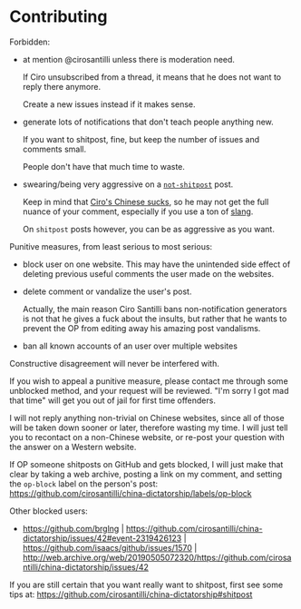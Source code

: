 # Contributing

Forbidden:

-   at mention @cirosantilli unless there is moderation need.

    If Ciro unsubscribed from a thread, it means that he does not want to reply there anymore.

    Create a new issues instead if it makes sense.

-   generate lots of notifications that don't teach people anything new.

    If you want to shitpost, fine, but keep the number of issues and comments small.

    People don't have that much time to waste.

-   swearing/being very aggressive on a [`not-shitpost`](https://github.com/cirosantilli/china-dictatorship) post.

    Keep in mind that [Ciro's Chinese sucks](https://github.com/cirosantilli/china-dictatorship#does-ciro-santilli-speak-chinese), so he may not get the full nuance of your comment, especially if you use a ton of [slang](https://github.com/cirosantilli/china-dictatorship#slang).

    On `shitpost` posts however, you can be as aggressive as you want.

Punitive measures, from least serious to most serious:

-   block user on one website. This may have the unintended side effect of deleting previous useful comments the user made on the websites. 

-   delete comment or vandalize the user's post.

    Actually, the main reason Ciro Santilli bans non-notification generators is not that he gives a fuck about the insults, but rather that he wants to prevent the OP from editing away his amazing post vandalisms.

-   ban all known accounts of an user over multiple websites

Constructive disagreement will never be interfered with.

If you wish to appeal a punitive measure, please contact me through some unblocked method, and your request will be reviewed. "I'm sorry I got mad that time" will get you out of jail for first time offenders.

I will not reply anything non-trivial on Chinese websites, since all of those will be taken down sooner or later, therefore wasting my time. I will just tell you to recontact on a non-Chinese website, or re-post your question with the answer on a Western website.

If OP someone shitposts on GitHub and gets blocked, I will just make that clear by taking a web archive, posting a link on my comment, and setting the `op-block` label on the person's post: https://github.com/cirosantilli/china-dictatorship/labels/op-block

Other blocked users:

- https://github.com/brglng | https://github.com/cirosantilli/china-dictatorship/issues/42#event-2319426123 | https://github.com/isaacs/github/issues/1570 | http://web.archive.org/web/20190505072320/https://github.com/cirosantilli/china-dictatorship/issues/42

If you are still certain that you want really want to shitpost, first see some tips at: https://github.com/cirosantilli/china-dictatorship#shitpost
